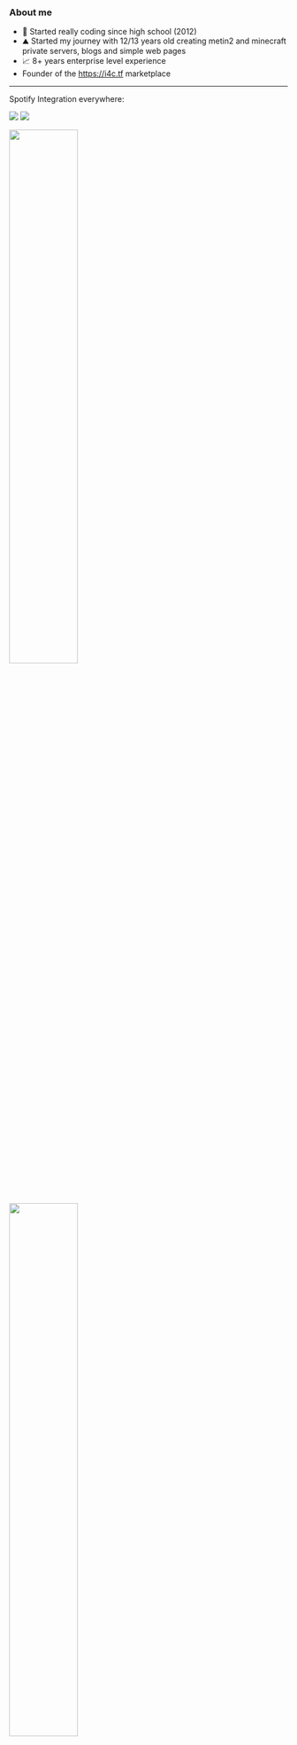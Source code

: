 ### About me

- 🤯 Started really coding since high school (2012)
- ⛰️ Started my journey with 12/13 years old creating metin2 and minecraft private servers, blogs and simple web pages
- 📈 8+ years enterprise level experience
- Founder of the https://i4c.tf marketplace
---

<p>Spotify Integration everywhere: </p>
<img src="https://52d7-2001-8a0-fef4-5f00-cddc-6228-7de7-cc37.ngrok-free.app/spotify/lastsong/31xadki24a65oayxsedj6rjqd4y4?unique_id=<?=time()?>" />



<img src='https://hacked-github-stat-trophies.vercel.app/?username=jorgermduarte&theme=dracula&column=11'>
<p align=left>
  <img algin='left' width='49.7%' src='https://readme-stats-fabio-vicente.vercel.app/api?username=jorgermduarte&count_private=true&show_icons=true&theme=dracula' />
  <img algin='right' width='49.7%' src='https://github-readme-streak-stats.herokuapp.com/?user=jorgermduarte&theme=dracula' />
</p>

<p align=left>
  <img align='left' width='63%'  src="https://media.giphy.com/media/xggannAWFPgwCMvRto/giphy.gif" width="300">
  <img align='right' width='34%' src='https://github-readme-stats-git-masterrstaa-rickstaa.vercel.app/api/top-langs/?username=jorgermduarte&theme=dracula&langs_count=15' />
</p>
